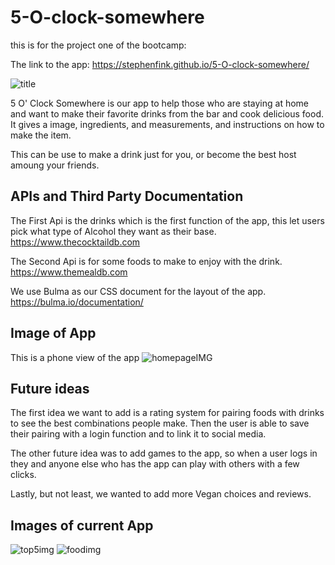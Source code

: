 # 5-O-clock-somewhere
this is for the project one of the bootcamp:

The link to the app: https://stephenfink.github.io/5-O-clock-somewhere/


<img src="https://cdn.discordapp.com/attachments/734993613188235288/753060502506045590/unknown.png" alt="title">

5 O' Clock Somewhere is our app to help those who are staying at home and want to make their favorite drinks from the bar and cook delicious food. 
It gives a image, ingredients, and measurements, and instructions on how to make the item.

This can be use to make a drink just for you, or become the best host amoung your friends.


## APIs and Third Party Documentation
The First Api is the drinks which is the first function of the app, this let users pick what type of Alcohol they want as their base.
https://www.thecocktaildb.com

The Second Api is for some foods to make to enjoy with the drink.
https://www.themealdb.com

We use Bulma as our CSS document for the layout of the app.
https://bulma.io/documentation/

## Image of App
This is a phone view of the app
<img src="https://media.discordapp.net/attachments/734993613188235288/753107503054716998/image.png?width=284&height=467" alt="homepageIMG">

## Future ideas

The first idea we want to add is a rating system for pairing foods with drinks to see the best combinations people make. Then the user is able to save their pairing with a login function and to link it to social media.

The other future idea was to add games to the app, so when a user logs in they and anyone else who has the app can play with others with a few clicks.

Lastly, but not least, we wanted to add more Vegan choices and reviews. 

## Images of current App

<img src="https://cdn.discordapp.com/attachments/734993613188235288/753333549062553710/image.png" alt="top5img">

<img src="https://cdn.discordapp.com/attachments/734993613188235288/753108244657995816/image.png" alt="foodimg">
